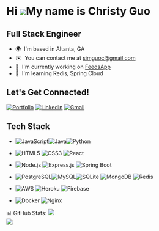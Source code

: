 Hi ![](https://user-images.githubusercontent.com/18350557/176309783-0785949b-9127-417c-8b55-ab5a4333674e.gif)My name is Christy Guo
==================================================================================================================================

Full Stack Engineer
-------------------


*   🌍  I'm based in Altanta, GA
*   ✉️  You can contact me at [simguoc@gmail.com](mailto:simguoc@gmail.com)
*   🚀  I'm currently working on [FeedsApp](https://github.com/mianmiantea2019/Feeds_App)
*   🧠  I'm learning Redis, Spring Cloud

  
## Let's Get Connected!
[![Portfolio](https://img.shields.io/badge/Portfolio-blue?style=for-the-badge&logo=data:image/png;base64,iVBORw0KGg...&color=D14836)](https://christyguo-ed683.firebaseapp.com/) [![LinkedIn](https://img.shields.io/badge/linkedin-%230077B5.svg?style=for-the-badge&logo=linkedin&logoColor=white)](https://www.linkedin.com/in/christy-g-b1b1295a/) [![Gmail](https://img.shields.io/badge/Gmail-D14836?style=for-the-badge&logo=gmail&logoColor=white)](mailto:simguoc@gmail.com)


## Tech Stack
- ![JavaScript](https://img.shields.io/badge/javascript-%23323330.svg?style=for-the-badge&logo=javascript&logoColor=%23F7DF1E)![Java](https://img.shields.io/badge/java-%23ED8B00.svg?style=for-the-badge&logo=java&logoColor=white)![Python](https://img.shields.io/badge/python-3670A0?style=for-the-badge&logo=python&logoColor=ffdd54) 
- ![HTML5](https://img.shields.io/badge/html5-%23E34F26.svg?style=for-the-badge&logo=html5&logoColor=white) ![CSS3](https://img.shields.io/badge/css3-%231572B6.svg?style=for-the-badge&logo=css3&logoColor=white) ![React](https://img.shields.io/badge/react-%2320232a.svg?style=for-the-badge&logo=react&logoColor=%2361DAFB)
- ![Node.js](https://img.shields.io/badge/node.js-6DA55F?style=for-the-badge&logo=node.js&logoColor=white) ![Express.js](https://img.shields.io/badge/express.js-%23404d59.svg?style=for-the-badge&logo=express&logoColor=%2361DAFB) ![Spring Boot](https://img.shields.io/badge/spring_boot-%236DB33F.svg?style=for-the-badge&logo=spring&logoColor=white) 
- ![PostgreSQL](https://img.shields.io/badge/postgres-%23316192.svg?style=for-the-badge&logo=postgresql&logoColor=white)![MySQL](https://img.shields.io/badge/mysql-%2300f.svg?style=for-the-badge&logo=mysql&logoColor=white)![SQLite](https://img.shields.io/badge/sqlite-%2307405e.svg?style=for-the-badge&logo=sqlite&logoColor=white) ![MongoDB](https://img.shields.io/badge/mongodb-%234ea94b.svg?style=for-the-badge&logo=mongodb&logoColor=white) ![Redis](https://img.shields.io/badge/redis-%23DC382D.svg?style=for-the-badge&logo=redis&logoColor=white)

- ![AWS](https://img.shields.io/badge/AWS-%23FF9900.svg?style=for-the-badge&logo=amazon-aws&logoColor=white) ![Heroku](https://img.shields.io/badge/heroku-%23430098.svg?style=for-the-badge&logo=heroku&logoColor=white) ![Firebase](https://img.shields.io/badge/firebase-%23039BE5.svg?style=for-the-badge&logo=firebase)

- ![Docker](https://img.shields.io/badge/docker-%230db7ed.svg?style=for-the-badge&logo=docker&logoColor=white) ![Nginx](https://img.shields.io/badge/nginx-%23009639.svg?style=for-the-badge&logo=nginx&logoColor=white)



 📊 GitHub Stats:
![](https://github-readme-streak-stats.herokuapp.com/?user=mianmiantea2019&theme=dark&hide_border=true)<br/>
![](https://github-readme-stats.vercel.app/api/top-langs/?username=mianmiantea2019&theme=dark&hide_border=true&include_all_commits=false&count_private=true&layout=compact)
